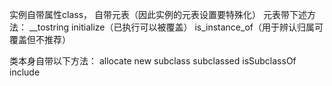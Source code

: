 实例自带属性class，
自带元表（因此实例的元表设置要特殊化）
元表带下述方法：
__tostring
initialize（已执行可以被覆盖）
is_instance_of（用于辨认归属可覆盖但不推荐）

类本身自带以下方法：
allocate
new
subclass
subclassed
isSubclassOf
include